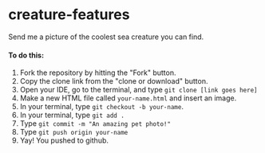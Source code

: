 # creature-features

Send me a picture of the coolest sea creature you can find.

#### To do this:

1. Fork the repository by hitting the "Fork" button.
2. Copy the clone link from the "clone or download" button.
3. Open your IDE, go to the terminal, and type `git clone [link goes here]`
4. Make a new HTML file called `your-name.html` and insert an image.
5. In your terminal, type `git checkout -b your-name`.
6. In your terminal, type `git add .`
7. Type `git commit -m "An amazing pet photo!"`
8. Type `git push origin your-name`
9. Yay! You pushed to github.
